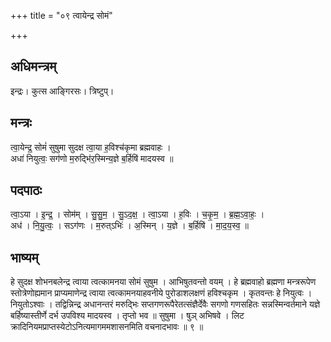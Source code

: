 +++
title = "०९ त्वायेन्द्र सोमं"

+++
## अधिमन्त्रम्
इन्द्रः। कुत्स आङ्गिरसः। त्रिष्टुप्।

## मन्त्रः
त्वा॒येन्द्र॒ सोमं॑ सुषुमा सुदक्ष त्वा॒या ह॒विश्च॑कृमा ब्रह्मवाहः ।  
अधा॑ नियुत्वः॒ सग॑णो म॒रुद्भि॑र॒स्मिन्य॒ज्ञे ब॒र्हिषि॑ मादयस्व ॥

## पदपाठः
त्वा॒ऽया । इ॒न्द्र॒ । सोम॑म् । सु॒सु॒म॒ । सु॒ऽद॒क्ष॒ । त्वा॒ऽया । ह॒विः । च॒कृ॒म॒ । ब्र॒ह्म॒ऽवा॒हः॒ ।  
अध॑ । नि॒यु॒त्वः॒ । सऽग॑णः । म॒रुत्ऽभिः॑ । अ॒स्मिन् । य॒ज्ञे । ब॒र्हिषि॑ । मा॒द॒य॒स्व॒ ॥

## भाष्यम्
हे सुदक्ष शोभनबलेन्द्र त्वाया त्वत्कामनया सोमं सुषुम । आभिषुतवन्तो वयम् । हे ब्रह्मवाहो ब्रह्मणा मन्त्ररूपेण स्तोत्रेणोह्यमान प्राप्यमाणेन्द्र त्वाया त्वत्कामनयाहवनीये पुरोडाशलक्षणं हविश्चकृम । कृतवन्तः हे नियुत्वः । नियुतोऽश्वाः । तद्विन्निन्द्र अधानन्तरं मरुद्भिः सप्तगणरूपैरेतत्संज्ञैर्देवैः सगणो गणसहितः सन्नस्मिन्वर्तमाने यज्ञे बर्हिष्यास्तीर्णे दर्भ उपविश्य मादयस्व । तृप्तो भव ॥ सुषुमा । षुञ् अभिषवे । लिट क्रादिनियमप्राप्तस्येटोऽनित्यमागममशासनमिति वचनादभावः ॥ ९ ॥